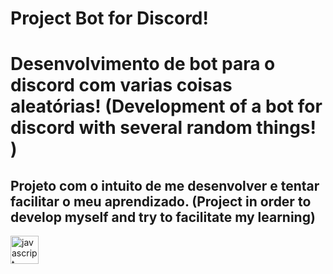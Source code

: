 # Project Bot for Discord!

<h1>Desenvolvimento de bot para o discord com varias coisas aleatórias! (Development of a bot for discord with several random things!
)</h1>

<h2>Projeto com o intuito de me desenvolver e tentar facilitar o meu aprendizado. (Project in order to develop myself and try to facilitate my learning)</h2>

<div style={flex-direction: row}>

<img src="https://devicons.github.io/devicon/devicon.git/icons/javascript/javascript-original.svg" alt="javascript" width="45" height="45"/>
</div>
